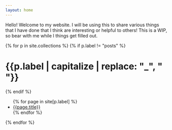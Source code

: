 ```yaml
---
layout: home
---
```


Hello! Welcome to my website. I will be using this to share various things that I have done that I think are interesting or helpful to others!
This is a WIP, so bear with me while I things get filled out. 


{% for p in site.collections %}
{% if p.label != "posts" %}
   <h1>{{p.label | capitalize | replace: "_", " "}}</h1>
{% endif %}
<ul>
{% for page in site[p.label] %}
   <li><a href="{{site.url}}{{page.url}}">{{page.title}}</a></li>
{% endfor %}
</ul>
{% endfor %}

